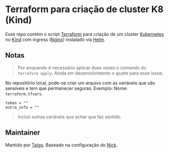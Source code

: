 # Terraform para criação de cluster K8 (Kind)

Esse repo contém o script [Terraform](https://www.terraform.io/) para criação de um cluster [Kubernetes](https://kubernetes.io/) no [Kind](https://kind.sigs.k8s.io/) com ingress ([Nginx](https://kubernetes.github.io/ingress-nginx/)) instalado via [Helm](https://helm.sh/).

## Notas

> Por enquando é necessário aplicar duas vezes o comando do `terraform apply`. Ainda em desenvolvimento o ajuste para esse issue.
> 
No repositório local, pode-se criar um arquivo com as variáveis que são sensíveis e tem que permanecer seguras. Exemplo:
Nome: `terraform.tfvars`.
```
token = ""
outra_info = ""
```
> Incluir outras variáveis que achar que faz sentido.

## Maintainer
Mantido por [Taígo](https://github.com/taigorene).
Baseado na configuração do [Nick](https://nickjanetakis.com/blog/configuring-a-kind-cluster-with-nginx-ingress-using-terraform-and-helm).